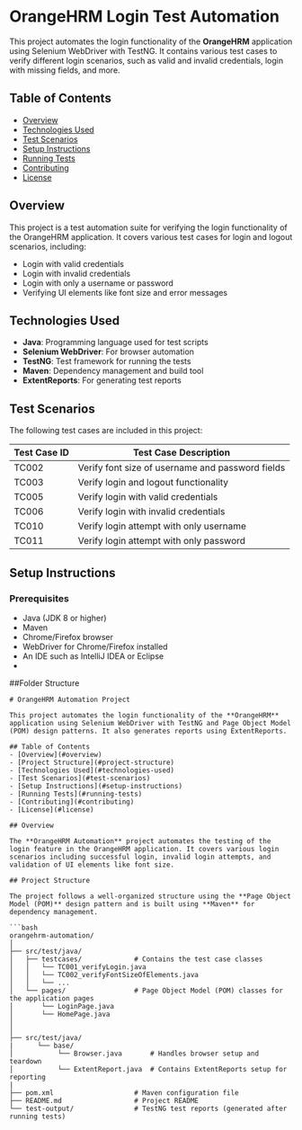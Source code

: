 # OrangeHRM Login Test Automation

This project automates the login functionality of the **OrangeHRM** application using Selenium WebDriver with TestNG. It contains various test cases to verify different login scenarios, such as valid and invalid credentials, login with missing fields, and more.

## Table of Contents
- [Overview](#overview)
- [Technologies Used](#technologies-used)
- [Test Scenarios](#test-scenarios)
- [Setup Instructions](#setup-instructions)
- [Running Tests](#running-tests)
- [Contributing](#contributing)
- [License](#license)

## Overview

This project is a test automation suite for verifying the login functionality of the OrangeHRM application. It covers various test cases for login and logout scenarios, including:
- Login with valid credentials
- Login with invalid credentials
- Login with only a username or password
- Verifying UI elements like font size and error messages

## Technologies Used

- **Java**: Programming language used for test scripts
- **Selenium WebDriver**: For browser automation
- **TestNG**: Test framework for running the tests
- **Maven**: Dependency management and build tool
- **ExtentReports**: For generating test reports

## Test Scenarios

The following test cases are included in this project:

| Test Case ID   | Test Case Description                          |
|----------------|------------------------------------------------|
| TC002          | Verify font size of username and password fields |
| TC003          | Verify login and logout functionality           |
| TC005          | Verify login with valid credentials             |
| TC006          | Verify login with invalid credentials           |
| TC010          | Verify login attempt with only username         |
| TC011          | Verify login attempt with only password         |

## Setup Instructions

### Prerequisites

- Java (JDK 8 or higher)
- Maven
- Chrome/Firefox browser
- WebDriver for Chrome/Firefox installed
- An IDE such as IntelliJ IDEA or Eclipse
- 
##Folder Structure
```
# OrangeHRM Automation Project

This project automates the login functionality of the **OrangeHRM** application using Selenium WebDriver with TestNG and Page Object Model (POM) design patterns. It also generates reports using ExtentReports.

## Table of Contents
- [Overview](#overview)
- [Project Structure](#project-structure)
- [Technologies Used](#technologies-used)
- [Test Scenarios](#test-scenarios)
- [Setup Instructions](#setup-instructions)
- [Running Tests](#running-tests)
- [Contributing](#contributing)
- [License](#license)

## Overview

The **OrangeHRM Automation** project automates the testing of the login feature in the OrangeHRM application. It covers various login scenarios including successful login, invalid login attempts, and validation of UI elements like font size.

## Project Structure

The project follows a well-organized structure using the **Page Object Model (POM)** design pattern and is built using **Maven** for dependency management.

```bash
orangehrm-automation/
│
├── src/test/java/
│   ├── testcases/             # Contains the test case classes
│   │   └── TC001_verifyLogin.java
│   │   └── TC002_verifyFontSizeOfElements.java
│   │   └── ...
│   └── pages/                 # Page Object Model (POM) classes for the application pages
│       └── LoginPage.java
│       └── HomePage.java
│   
│
├── src/test/java/
|      └── base/
│           └── Browser.java       # Handles browser setup and teardown
│           └── ExtentReport.java  # Contains ExtentReports setup for reporting
|
├── pom.xml                    # Maven configuration file
├── README.md                  # Project README
└── test-output/               # TestNG test reports (generated after running tests)

```
